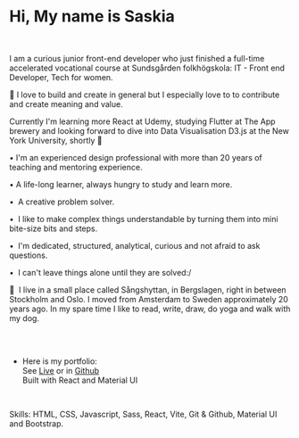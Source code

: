 
<h1>Hi, My name is Saskia</h1>
<br/>

I am a curious junior front-end developer who just finished a full-time accelerated vocational course at Sundsgården folkhögskola: IT - Front end Developer, Tech for women.

💛 I love to build and create in general but I especially love to to contribute and create meaning and value.

Currently I'm learning more React at Udemy, studying Flutter at The App brewery and looking forward to dive into Data Visualisation D3.js at the New York University, shortly 🌱 

•  I'm an experienced design professional with more than 20 years of teaching and mentoring experience.

•  A life-long learner, always hungry to study and learn more.

•  A creative problem solver. 

•  I like to make complex things understandable by turning them into mini bite-size bits and steps.

•  I'm dedicated, structured, analytical, curious and not afraid to ask questions.

•  I can't leave things alone until they are solved:/

🌲  I live in a small place called Sångshyttan, in Bergslagen, right in between Stockholm and Oslo. I moved from Amsterdam to Sweden approximately 20 years ago. In my spare time I like to read, write, draw, do yoga and walk with my dog.
<pre>


</pre>
*   Here is my portfolio: <br/>See [Live](https://portfoliosaskia.netlify.app) or in [Github](https://github.com/SaskiaVdZ/NewPortfolio)<br/>
Built with React and Material UI
</pre>
<pre>



</pre>
Skills:
HTML, CSS, Javascript, Sass, React, Vite, Git & Github, Material UI and Bootstrap.
</pre>
